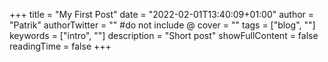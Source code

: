 +++
title = "My First Post"
date = "2022-02-01T13:40:09+01:00"
author = "Patrik"
authorTwitter = "" #do not include @
cover = ""
tags = ["blog", ""]
keywords = ["intro", ""]
description = "Short post"
showFullContent = false
readingTime = false
+++

